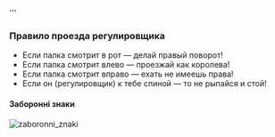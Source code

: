 '''
### Правило проезда регулировщика
 - Если палка смотрит в рот — делай правый поворот!
 - Если палка смотрит влево — проезжай как королева!
 - Если палка смотрит вправо — ехать не имеешь права!
 - Если он (регулировщик) к тебе спиной — то не рыпайся и стой!

#### Заборонні знаки 

![zaboronni_znaki](https://github.com/user-attachments/assets/03fe8805-115e-4228-b8b2-c498f6f2f595)

```

